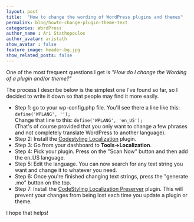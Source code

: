 ```yaml
---
layout: post
title:  "How to change the wording of WordPress plugins and themes"
permalink: blog/howto-change-plugin-theme-text
categories: WordPress
author_name : Ari Stathopoulos
author_avatar: aristath
show_avatar : false
feature_image: header-bg.jpg
show_related_posts: false
---
```


One of the most frequent questions I get is _"How do I change the Wording of a plugin and/or theme?"_

The process I describe below is the simplest one I've found so far, so I decided to write it down so that people may find it more easily.

* Step 1: go to your wp-config.php file. You'll see there a line like this:  
	`define('WPLANG', '');`  
	Change that line to this:
	`define('WPLANG', 'en_US');`  
	(That's of course provided that you only want to change a few phrases and not completely translate WordPress to another language).
* Step 2: Install the [Codestyling Localization](https://wordpress.org/plugins/codestyling-localization/) plugin.
* Step 3: Go from your dashboard to **Tools->Localization**.
* Step 4: Pick your plugin. Press on the "Scan Now" button and then add the en_US language.
* Step 5: Edit the language. You can now search for any text string you want and change it to whatever you need.
* Step 6: Once you're finished changing text strings, press the "generate .mo" button on the top.
* Step 7: Install the [CodeStyling Localization Preserver](https://wordpress.org/plugins/codestyling-localization-preserver/) plugin. This will prevent your changes from being lost each time you update a plugin or theme.

I hope that helps!
